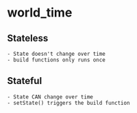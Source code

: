 # world_time


## Stateless
    - State doesn't change over time
    - build functions only runs once

## Stateful
    - State CAN change over time
    - setState() triggers the build function